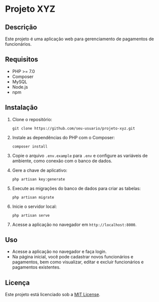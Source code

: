 # Projeto XYZ

## Descrição
Este projeto é uma aplicação web para gerenciamento de pagamentos de funcionários.

## Requisitos
- PHP >= 7.0
- Composer
- MySQL
- Node.js
- npm

## Instalação

1. Clone o repositório:

    ```
    git clone https://github.com/seu-usuario/projeto-xyz.git
    ```

2. Instale as dependências do PHP com o Composer:

    ```
    composer install
    ```

3. Copie o arquivo `.env.example` para `.env` e configure as variáveis de ambiente, como conexão com o banco de dados.

4. Gere a chave de aplicativo:

    ```
    php artisan key:generate
    ```

5. Execute as migrações do banco de dados para criar as tabelas:

    ```
    php artisan migrate
    ```

6. Inicie o servidor local:

    ```
    php artisan serve
    ```

7. Acesse a aplicação no navegador em `http://localhost:8000`.

## Uso
- Acesse a aplicação no navegador e faça login.
- Na página inicial, você pode cadastrar novos funcionários e pagamentos, bem como visualizar, editar e excluir funcionários e pagamentos existentes.

## Licença
Este projeto está licenciado sob a [MIT License](LICENSE).

